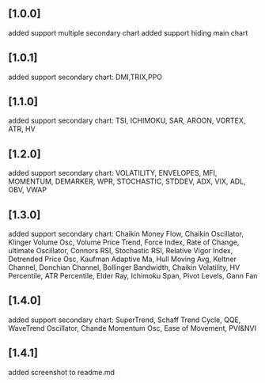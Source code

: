 ## [1.0.0]

added support multiple secondary chart
added support hiding main chart

## [1.0.1]

added support secondary chart: DMI,TRIX,PPO

## [1.1.0]

added support secondary chart: TSI, ICHIMOKU, SAR, AROON, VORTEX, ATR, HV

## [1.2.0]

added support secondary chart: VOLATILITY, ENVELOPES, MFI, MOMENTUM, DEMARKER, WPR, STOCHASTIC, STDDEV, ADX, VIX, ADL, OBV, VWAP

## [1.3.0]

added support secondary chart: Chaikin Money Flow, Chaikin Oscillator, Klinger Volume Osc, Volume Price Trend, Force Index, Rate of Change, ultimate Oscillator, Connors RSI, Stochastic RSI, Relative Vigor Index, Detrended Price Osc, Kaufman Adaptive Ma, Hull Moving Avg, Keltner Channel, Donchian Channel, Bollinger Bandwidth, Chaikin Volatility, HV Percentile, ATR Percentile, Elder Ray, Ichimoku Span, Pivot Levels, Gann Fan

## [1.4.0]

added support secondary chart: SuperTrend, Schaff Trend Cycle, QQE, WaveTrend Oscillator, Chande Momentum Osc, Ease of Movement, PVI&NVI

## [1.4.1]

added screenshot to readme.md